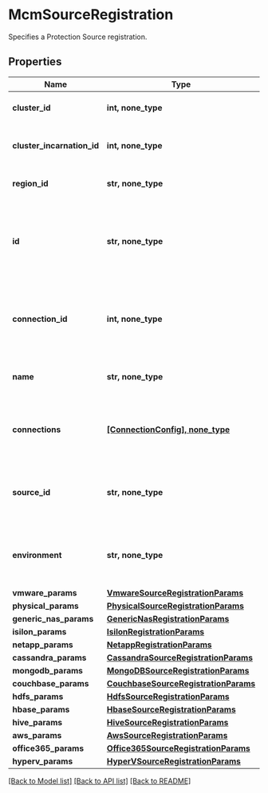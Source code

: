 # McmSourceRegistration

Specifies a Protection Source registration.

## Properties
Name | Type | Description | Notes
------------ | ------------- | ------------- | -------------
**cluster_id** | **int, none_type** | Specifies the cluster id. | [optional] [readonly] 
**cluster_incarnation_id** | **int, none_type** | Specifies the cluster incarnation id. | [optional] [readonly] 
**region_id** | **str, none_type** | Specifies the region id. | [optional] [readonly] 
**id** | **str, none_type** | Source Registration ID. This can be used to retrieve, edit or delete the source registration. | [optional] [readonly] 
**connection_id** | **int, none_type** | Specifies the id of the connection from where this source is reachable. | [optional] 
**name** | **str, none_type** | The user specified name for this source. | [optional] [readonly] 
**connections** | [**[ConnectionConfig], none_type**](ConnectionConfig.md) | Specifies the list of connections associated with this source. | [optional] 
**source_id** | **str, none_type** | ID of top level source object discovered after the registration. | [optional] [readonly] 
**environment** | **str, none_type** | Specifies the environment type of the Protection Source. | [optional] 
**vmware_params** | [**VmwareSourceRegistrationParams**](VmwareSourceRegistrationParams.md) |  | [optional] 
**physical_params** | [**PhysicalSourceRegistrationParams**](PhysicalSourceRegistrationParams.md) |  | [optional] 
**generic_nas_params** | [**GenericNasRegistrationParams**](GenericNasRegistrationParams.md) |  | [optional] 
**isilon_params** | [**IsilonRegistrationParams**](IsilonRegistrationParams.md) |  | [optional] 
**netapp_params** | [**NetappRegistrationParams**](NetappRegistrationParams.md) |  | [optional] 
**cassandra_params** | [**CassandraSourceRegistrationParams**](CassandraSourceRegistrationParams.md) |  | [optional] 
**mongodb_params** | [**MongoDBSourceRegistrationParams**](MongoDBSourceRegistrationParams.md) |  | [optional] 
**couchbase_params** | [**CouchbaseSourceRegistrationParams**](CouchbaseSourceRegistrationParams.md) |  | [optional] 
**hdfs_params** | [**HdfsSourceRegistrationParams**](HdfsSourceRegistrationParams.md) |  | [optional] 
**hbase_params** | [**HbaseSourceRegistrationParams**](HbaseSourceRegistrationParams.md) |  | [optional] 
**hive_params** | [**HiveSourceRegistrationParams**](HiveSourceRegistrationParams.md) |  | [optional] 
**aws_params** | [**AwsSourceRegistrationParams**](AwsSourceRegistrationParams.md) |  | [optional] 
**office365_params** | [**Office365SourceRegistrationParams**](Office365SourceRegistrationParams.md) |  | [optional] 
**hyperv_params** | [**HyperVSourceRegistrationParams**](HyperVSourceRegistrationParams.md) |  | [optional] 

[[Back to Model list]](../README.md#documentation-for-models) [[Back to API list]](../README.md#documentation-for-api-endpoints) [[Back to README]](../README.md)


